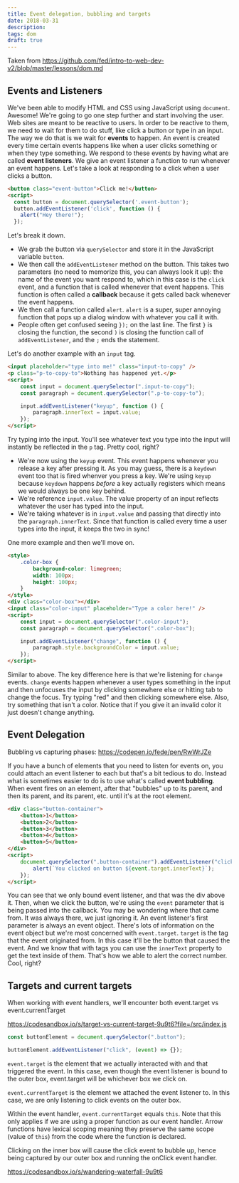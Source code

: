 ```yaml
---
title: Event delegation, bubbling and targets
date: 2018-03-31
description:
tags: dom
draft: true
---
```


Taken from https://github.com/fed/intro-to-web-dev-v2/blob/master/lessons/dom.md

## Events and Listeners

We've been able to modify HTML and CSS using JavaScript using `document`. Awesome! We're going to go one step further and start involving
the user. Web sites are meant to be reactive to users. In order to be reactive to them, we need to wait for them to do stuff, like click a
button or type in an input. The way we do that is we wait for **events** to happen. An event is created every time certain events happens
like when a user clicks something or when they type something. We respond to these events by having what are called **event listeners**. We
give an event listener a function to run whenever an event happens. Let's take a look at responding to a click when a user clicks a button.

```html
<button class="event-button">Click me!</button>
<script>
  const button = document.querySelector('.event-button');
  button.addEventListener('click', function () {
    alert("Hey there!");
  });
```

Let's break it down.

- We grab the button via `querySelector` and store it in the JavaScript variable `button`.
- We then call the `addEventListener` method on the button. This takes two parameters (no need to memorize this, you can always look it
  up): the name of the event you want respond to, which in this case is the `click` event, and a function that is called whenever that
  event happens. This function is often called a **callback** because it gets called back whenever the event happens.
- We then call a function called `alert`. `alert` is a super, super annoying function that pops up a dialog window with whatever you call
  it with.
- People often get confused seeing `});` on the last line. The first `}` is closing the function, the second `)` is closing the function
  call of `addEventListener`, and the `;` ends the statement.

Let's do another example with an `input` tag.

```html
<input placeholder="type into me!" class="input-to-copy" />
<p class="p-to-copy-to">Nothing has happened yet.</p>
<script>
	const input = document.querySelector(".input-to-copy");
	const paragraph = document.querySelector(".p-to-copy-to");

	input.addEventListener("keyup", function () {
		paragraph.innerText = input.value;
	});
</script>
```

Try typing into the input. You'll see whatever text you type into the input will instantly be reflected in the `p` tag. Pretty cool, right?

- We're now using the `keyup` event. This event happens whenever you release a key after pressing it. As you may guess, there is a
  `keydown` event too that is fired whenver you press a key. We're using `keyup` because `keydown` happens _before_ a key actually
  registers which means we would always be one key behind.
- We're reference `input.value`. The value property of an input reflects whatever the user has typed into the input.
- We're taking whatever is in `input.value` and passing that directly into the `paragraph.innerText`. Since that function is called every
  time a user types into the input, it keeps the two in sync!

One more example and then we'll move on.

```html
<style>
	.color-box {
		background-color: limegreen;
		width: 100px;
		height: 100px;
	}
</style>
<div class="color-box"></div>
<input class="color-input" placeholder="Type a color here!" />
<script>
	const input = document.querySelector(".color-input");
	const paragraph = document.querySelector(".color-box");

	input.addEventListener("change", function () {
		paragraph.style.backgroundColor = input.value;
	});
</script>
```

Similar to above. The key difference here is that we're listening for `change` events. `change` events happen whenever a user types
something in the input and then unfocuses the input by clicking somewhere else or hitting tab to change the focus. Try typing "red" and then
clicking somewhere else. Also, try something that isn't a color. Notice that if you give it an invalid color it just doesn't change
anything.

## Event Delegation

Bubbling vs capturing phases: https://codepen.io/fede/pen/RwWrJZe

If you have a bunch of elements that you need to listen for events on, you could attach an event listener to each but that's a bit tedious
to do. Instead what is sometimes easier to do is to use what's called **event bubbling**. When event fires on an element, after that
"bubbles" up to its parent, and then its parent, and its parent, etc. until it's at the root element.

```html
<div class="button-container">
	<button>1</button>
	<button>2</button>
	<button>3</button>
	<button>4</button>
	<button>5</button>
</div>
<script>
	document.querySelector(".button-container").addEventListener("click", function (event) {
		alert(`You clicked on button ${event.target.innerText}`);
	});
</script>
```

You can see that we only bound event listener, and that was the div above it. Then, when we click the button, we're using the `event`
parameter that is being passed into the callback. You may be wondering where that came from. It was always there, we just ignoring it. An
event listener's first parameter is always an event object. There's lots of information on the event object but we're most concerned with
`event.target`. `target` is the tag that the event originated from. In this case it'll be the button that caused the event. And we know that
with tags you can use the `innerText` property to get the text inside of them. That's how we able to alert the correct number. Cool, right?

## Targets and current targets

When working with event handlers, we'll encounter both event.target vs event.currentTarget

https://codesandbox.io/s/target-vs-current-target-9u9t6?file=/src/index.js

```js
const buttonElement = document.querySelector(".button");

buttonElement.addEventListener("click", (event) => {});
```

`event.target` is the element that we actually interacted with and that triggered the event. In this case, even though the event listener is
bound to the outer box, event.target will be whichever box we click on.

`event.currentTarget` is the element we attached the event listener to. In this case, we are only listening to click events on the outer
box.

Within the event handler, `event.currentTarget` equals `this`. Note that this only applies if we are using a proper function as our event
handler. Arrow functions have lexical scoping meaning they preserve the same scope (value of `this`) from the code where the function is
declared.

Clicking on the inner box will cause the click event to bubble up, hence being captured by our outer box and running the onClick event
handler.

https://codesandbox.io/s/wandering-waterfall-9u9t6
